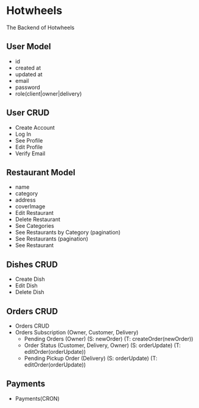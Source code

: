 # Hotwheels

The Backend of Hotwheels

## User Model

- id
- created at
- updated at
- email
- password
- role(client|owner|delivery)

## User CRUD

- Create Account
- Log In
- See Profile
- Edit Profile
- Verify Email

## Restaurant Model

- name
- category
- address
- coverImage
- Edit Restaurant
- Delete Restaurant
- See Categories
- See Restaurants by Category (pagination)
- See Restaurants (pagination)
- See Restaurant

## Dishes CRUD

- Create Dish
- Edit Dish
- Delete Dish

## Orders CRUD

- Orders CRUD
- Orders Subscription (Owner, Customer, Delivery)
  - Pending Orders (Owner) (S: newOrder) (T: createOrder(newOrder))
  - Order Status (Customer, Delivery, Owner) (S: orderUpdate) (T: editOrder(orderUpdate))
  - Pending Pickup Order (Delivery) (S: orderUpdate) (T: editOrder(orderUpdate))

## Payments

- Payments(CRON)
